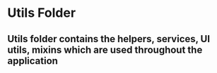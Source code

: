 # Utils Folder
## Utils folder contains the helpers, services, UI utils, mixins which are used throughout the application
